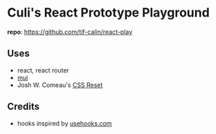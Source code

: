 # Culi's React Prototype Playground
**repo**: https://github.com/tif-calin/react-play

## Uses
 - react, react router
 - [mui](https://mui.com/)  
 - Josh W. Comeau's [CSS Reset](https://www.joshwcomeau.com/css/custom-css-reset/) 

## Credits
 - hooks inspired by [usehooks.com](https://usehooks.com/)
